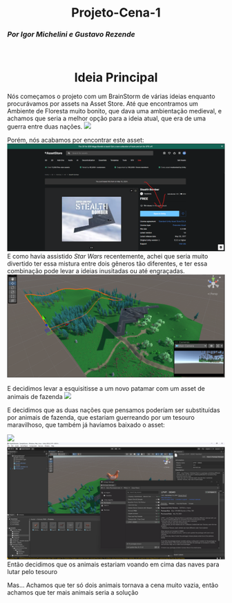 <h1 align="center"><b>Projeto-Cena-1</b></h1>
<h3><i>Por Igor Michelini e Gustavo Rezende</i></h3>
<br>

<h1 align="center">Ideia Principal</h2>
Nós começamos o projeto com um BrainStorm de várias ideias enquanto procurávamos por assets na Asset Store. Até que encontramos um Ambiente de Floresta muito bonito, que dava uma ambientação medieval, e achamos que seria a melhor opção para a ideia atual, que era de uma guerra entre duas nações.

<img src=https://assetstorev1-prd-cdn.unity3d.com/package-screenshot/dbf24a30-832b-4ab6-a680-dd0ba51d2aca.webp>

Porém, nós acabamos por encontrar este asset:
<img src="imagens/img1.png">
E como havia assistido <i>Star Wars</i> recentemente, achei que seria muito divertido ter essa mistura entre dois gêneros tão diferentes, e ter essa combinação pode levar a ideias inusitadas ou até engraçadas.
<img src="imagens/img3.png">

E decidimos levar a esquisitisse a um novo patamar com um asset de animais de fazenda
<img src="https://assetstorev1-prd-cdn.unity3d.com/key-image/08fc4ef1-72b2-4f24-a20b-889aa214c926.webp">

E decidimos que as duas nações que pensamos poderíam ser substituídas por animais de fazenda, que estariam guerreando por um tesouro maravilhoso, que também já havíamos baixado o asset:

<img src="https://assetstorev1-prd-cdn.unity3d.com/key-image/3bec5af0-6cd2-4d49-8cd3-802e7843aed8.webp">
<img src="imagens/img2.png">
Então decidimos que os animais estariam voando em cima das naves para lutar pelo tesouro

Mas... Achamos que ter só dois animais tornava a cena muito vazia, então achamos que ter mais animais seria a solução
